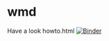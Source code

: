 # wmd

Have a look howto.html
[![Binder](https://mybinder.org/badge_logo.svg)](https://mybinder.org/v2/gh/poschgitrepo/wmd/master)
